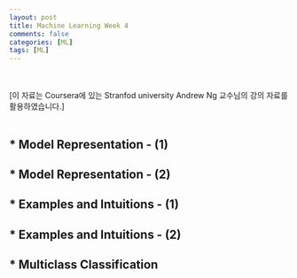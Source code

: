 ```yaml
---
layout: post
title: Machine Learning Week 4
comments: false
categories: [ML]
tags: [ML]
---
```


<br><br>
[이 자료는 Coursera에 있는 Stranfod university Andrew Ng 교수님의 강의 자료를 활용하였습니다.]
<br><br>





## * Model Representation - (1)



## * Model Representation - (2)


## * Examples and Intuitions - (1)

## * Examples and Intuitions - (2)


## * Multiclass Classification



<br><br><br><br>














































